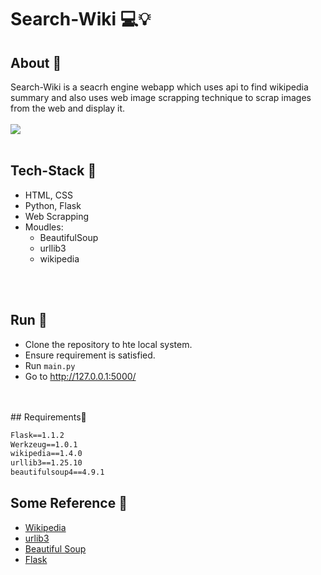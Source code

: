 # Search-Wiki 💻💡

## About 📌

Search-Wiki is a seacrh engine webapp which uses api to find wikipedia summary and also uses web image scrapping technique to scrap images from the web and display it.
<br>
<br>
![](static/img/ss.gif)
<br>
<br>
## Tech-Stack 📌


- HTML, CSS
- Python, Flask 
- Web Scrapping
- Moudles: 
    - BeautifulSoup
    - urllib3 
    - wikipedia
<br>
<br>

## Run 📌
- Clone the repository to hte local system.
- Ensure requirement is satisfied.
- Run ```main.py```
- Go to  http://127.0.0.1:5000/
<br>
<br>
## Requirements📌

```Python==3.7.7
Flask==1.1.2 
Werkzeug==1.0.1
wikipedia==1.4.0
urllib3==1.25.10
beautifulsoup4==4.9.1
```
## Some Reference 📌

- [Wikipedia](https://wikipedia.readthedocs.io/en/latest/code.html)
- [urlib3](https://urllib3.readthedocs.io/en/latest/)
- [Beautiful Soup](https://www.crummy.com/software/BeautifulSoup/bs4/doc/)
- [Flask](https://flask.palletsprojects.com/en/1.1.x/)

